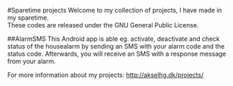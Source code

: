 #Sparetime projects
Welcome to my collection of projects, I have made in my sparetime.
<br />These codes are released under the GNU General Public License.

##AlarmSMS
This Android app is able eg. activate, deactivate and check status of the housealarm by sending an SMS with your alarm code and the status code. Afterwards, you will receive an SMS with a response message from your alarm.

For more information about my projects: http://akselhg.dk/projects/
